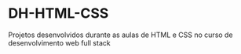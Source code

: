 # DH-HTML-CSS
Projetos desenvolvidos durante as aulas de HTML e CSS no curso de desenvolvimento web full stack 
